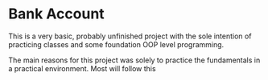 # Bank Account

This is a very basic, probably unfinished project with the sole intention of practicing classes and some foundation OOP level programming.
   
The main reasons for this project was solely to practice the fundamentals in a practical environment.
Most will follow this 
